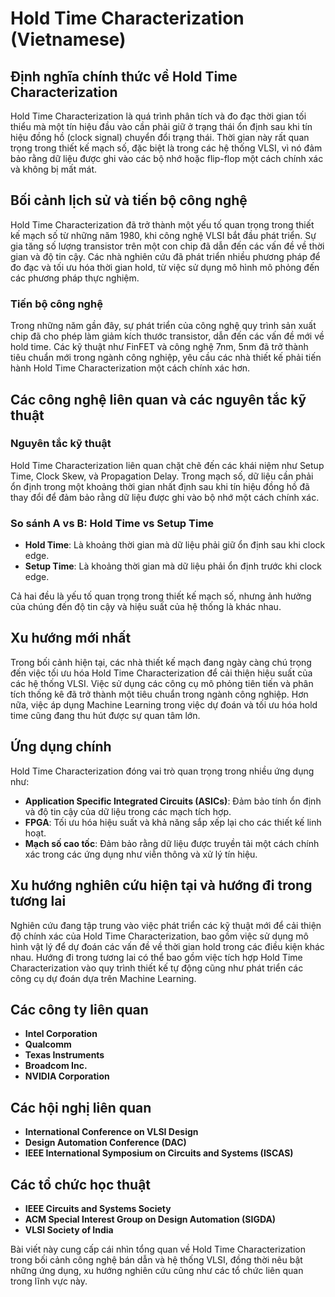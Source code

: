 # Hold Time Characterization (Vietnamese)

## Định nghĩa chính thức về Hold Time Characterization

Hold Time Characterization là quá trình phân tích và đo đạc thời gian tối thiểu mà một tín hiệu đầu vào cần phải giữ ở trạng thái ổn định sau khi tín hiệu đồng hồ (clock signal) chuyển đổi trạng thái. Thời gian này rất quan trọng trong thiết kế mạch số, đặc biệt là trong các hệ thống VLSI, vì nó đảm bảo rằng dữ liệu được ghi vào các bộ nhớ hoặc flip-flop một cách chính xác và không bị mất mát.

## Bối cảnh lịch sử và tiến bộ công nghệ

Hold Time Characterization đã trở thành một yếu tố quan trọng trong thiết kế mạch số từ những năm 1980, khi công nghệ VLSI bắt đầu phát triển. Sự gia tăng số lượng transistor trên một con chip đã dẫn đến các vấn đề về thời gian và độ tin cậy. Các nhà nghiên cứu đã phát triển nhiều phương pháp để đo đạc và tối ưu hóa thời gian hold, từ việc sử dụng mô hình mô phỏng đến các phương pháp thực nghiệm.

### Tiến bộ công nghệ

Trong những năm gần đây, sự phát triển của công nghệ quy trình sản xuất chip đã cho phép làm giảm kích thước transistor, dẫn đến các vấn đề mới về hold time. Các kỹ thuật như FinFET và công nghệ 7nm, 5nm đã trở thành tiêu chuẩn mới trong ngành công nghiệp, yêu cầu các nhà thiết kế phải tiến hành Hold Time Characterization một cách chính xác hơn.

## Các công nghệ liên quan và các nguyên tắc kỹ thuật

### Nguyên tắc kỹ thuật

Hold Time Characterization liên quan chặt chẽ đến các khái niệm như Setup Time, Clock Skew, và Propagation Delay. Trong mạch số, dữ liệu cần phải ổn định trong một khoảng thời gian nhất định sau khi tín hiệu đồng hồ đã thay đổi để đảm bảo rằng dữ liệu được ghi vào bộ nhớ một cách chính xác.

### So sánh A vs B: Hold Time vs Setup Time

- **Hold Time**: Là khoảng thời gian mà dữ liệu phải giữ ổn định sau khi clock edge.
- **Setup Time**: Là khoảng thời gian mà dữ liệu phải ổn định trước khi clock edge.

Cả hai đều là yếu tố quan trọng trong thiết kế mạch số, nhưng ảnh hưởng của chúng đến độ tin cậy và hiệu suất của hệ thống là khác nhau.

## Xu hướng mới nhất

Trong bối cảnh hiện tại, các nhà thiết kế mạch đang ngày càng chú trọng đến việc tối ưu hóa Hold Time Characterization để cải thiện hiệu suất của các hệ thống VLSI. Việc sử dụng các công cụ mô phỏng tiên tiến và phân tích thống kê đã trở thành một tiêu chuẩn trong ngành công nghiệp. Hơn nữa, việc áp dụng Machine Learning trong việc dự đoán và tối ưu hóa hold time cũng đang thu hút được sự quan tâm lớn.

## Ứng dụng chính

Hold Time Characterization đóng vai trò quan trọng trong nhiều ứng dụng như:

- **Application Specific Integrated Circuits (ASICs)**: Đảm bảo tính ổn định và độ tin cậy của dữ liệu trong các mạch tích hợp.
- **FPGA**: Tối ưu hóa hiệu suất và khả năng sắp xếp lại cho các thiết kế linh hoạt.
- **Mạch số cao tốc**: Đảm bảo rằng dữ liệu được truyền tải một cách chính xác trong các ứng dụng như viễn thông và xử lý tín hiệu.

## Xu hướng nghiên cứu hiện tại và hướng đi trong tương lai

Nghiên cứu đang tập trung vào việc phát triển các kỹ thuật mới để cải thiện độ chính xác của Hold Time Characterization, bao gồm việc sử dụng mô hình vật lý để dự đoán các vấn đề về thời gian hold trong các điều kiện khác nhau. Hướng đi trong tương lai có thể bao gồm việc tích hợp Hold Time Characterization vào quy trình thiết kế tự động cũng như phát triển các công cụ dự đoán dựa trên Machine Learning.

## Các công ty liên quan

- **Intel Corporation**
- **Qualcomm**
- **Texas Instruments**
- **Broadcom Inc.**
- **NVIDIA Corporation**

## Các hội nghị liên quan

- **International Conference on VLSI Design**
- **Design Automation Conference (DAC)**
- **IEEE International Symposium on Circuits and Systems (ISCAS)**

## Các tổ chức học thuật

- **IEEE Circuits and Systems Society**
- **ACM Special Interest Group on Design Automation (SIGDA)**
- **VLSI Society of India**

Bài viết này cung cấp cái nhìn tổng quan về Hold Time Characterization trong bối cảnh công nghệ bán dẫn và hệ thống VLSI, đồng thời nêu bật những ứng dụng, xu hướng nghiên cứu cũng như các tổ chức liên quan trong lĩnh vực này.
